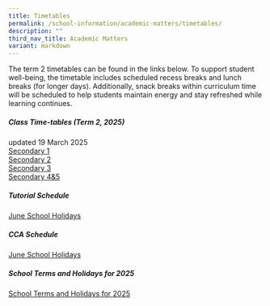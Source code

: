 ```yaml
---
title: Timetables
permalink: /school-information/academic-matters/timetables/
description: ""
third_nav_title: Academic Matters
variant: markdown
---
```

The term 2 timetables can be found in the links below. To support student well-being, the timetable includes scheduled recess breaks and lunch breaks (for longer days). Additionally, snack breaks within curriculum time will be scheduled to help students maintain energy and stay refreshed while learning continues.

##### Class Time-tables (Term 2, 2025)
updated 19 March 2025<br>
[Secondary 1](/files/2025_Term_2_Class_Timetable_Sec_1_18_Mar.pdf)<br>
[Secondary 2](/files/2025_Term_2_Class_Timetable_Sec_2_18_Mar.pdf) <br>
[Secondary 3](/files/2025_Term_2_Class_Timetable_Sec_3_10_Mar.pdf) <br>
[Secondary 4&amp;5](/files/2025_Term_2_Class_Timetable_Sec_45_18_Mar.pdf)

##### Tutorial Schedule 
[June School Holidays](/files/June_Holiday_S4_Tutorial.pdf)

##### CCA Schedule 
[June School Holidays](/files/CCA_IP_Schedule__June_2025_School_Website_27May.pdf)

##### School Terms and Holidays for 2025
[School Terms and Holidays for 2025](https://www.moe.gov.sg/news/press-releases/20240812-school-terms-and-holidays-for-2025)
